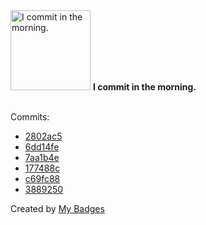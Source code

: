 <img src="https://my-badges.github.io/my-badges/morning-commits.png" alt="I commit in the morning." title="I commit in the morning." width="128">
<strong>I commit in the morning.</strong>
<br><br>

Commits:

- <a href="https://github.com/HorebZ/HorebZ/commit/2802ac5194ee4ad00c61a9913b49e649578a923d">2802ac5</a>
- <a href="https://github.com/HorebZ/HorebZ/commit/6dd14fede03f9805c444161bbaacc5d292f49022">6dd14fe</a>
- <a href="https://github.com/HorebZ/HorebZ/commit/7aa1b4e4c21b9219b4bb7ded08198afd49a202a6">7aa1b4e</a>
- <a href="https://github.com/HorebZ/HorebZ/commit/177488cb128e25e56c50846ea41ed17cc52c7f0d">177488c</a>
- <a href="https://github.com/HorebZ/HorebZ/commit/c69fc88fcb5125846a0d709080999203722f6d17">c69fc88</a>
- <a href="https://github.com/HorebZ/HorebZ/commit/38892501754434c54ca0bdf4406ee5eded18061e">3889250</a>


Created by <a href="https://github.com/my-badges/my-badges">My Badges</a>